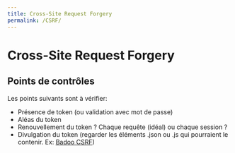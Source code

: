 ```yaml
---
title: Cross-Site Request Forgery
permalink: /CSRF/
---
```


# Cross-Site Request Forgery

## Points de contrôles

Les points suivants sont à vérifier:

- Présence de token (ou validation avec mot de passe)
- Aléas du token
- Renouvellement du token ? Chaque requête (idéal) ou chaque session ?
- Divulgation du token (regarder les éléments .json ou .js qui pourraient le contenir. Ex: [Badoo CSRF](https://hackerone.com/reports/127703))

